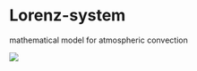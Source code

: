 # Lorenz-system
mathematical model for atmospheric convection

<img src="https://render.githubusercontent.com/render/math?math=\begin{aligned}
&\frac{\mathrm{d} x}{\mathrm{~d} t}=\sigma(y-x) \\
&\frac{\mathrm{d} y}{\mathrm{~d} t}=x(\rho-z)-y \\
&\frac{\mathrm{d} z}{\mathrm{~d} t}=x y-\beta z
\end{aligned}">
